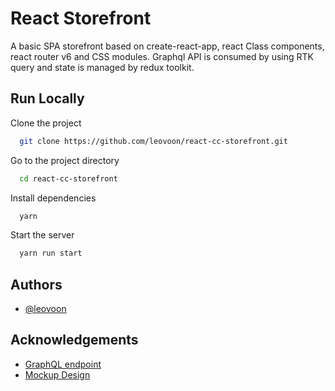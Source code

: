 # React Storefront

A basic SPA storefront based on create-react-app, react Class components, react router v6 and CSS modules. Graphql API is consumed by using RTK query and state is managed by redux toolkit.

## Run Locally

Clone the project

```bash
  git clone https://github.com/leovoon/react-cc-storefront.git
```

Go to the project directory

```bash
  cd react-cc-storefront
```

Install dependencies

```bash
  yarn
```

Start the server

```bash
  yarn run start
```

## Authors

- [@leovoon](https://www.github.com/leovoon)

## Acknowledgements

- [GraphQL endpoint](https://awesomeopensource.com/project/elangosundar/awesome-README-templates)
- [Mockup Design](<https://www.figma.com/file/MSyCAqVy1UgNap0pvqH6H3/Junior-Frontend-Test-Designs-(Public)?node-id=0%3A1>)
